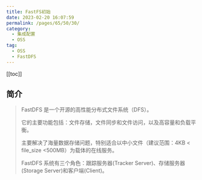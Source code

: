 ```yaml
---
title: FastFS初始
date: 2023-02-20 16:07:59
permalink: /pages/65/50/30/
category: 
  - 集成配置
  - OSS
tag: 
  - OSS
  - FastDFS
---
```


<!-- more -->

[[toc]]

## 简介

> FastDFS 是一个开源的高性能分布式文件系统（DFS）。
>
> 它的主要功能包括：文件存储，文件同步和文件访问，以及高容量和负载平衡。
>
> 主要解决了海量数据存储问题，特别适合以中小文件（建议范围：4KB < file_size <500MB）为载体的在线服务。
>
> FastDFS 系统有三个角色：跟踪服务器(Tracker Server)、存储服务器(Storage Server)和客户端(Client)。
